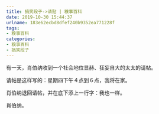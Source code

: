 ```yaml
---
title: 搞笑段子->请贴 | 糗事百科
date: 2019-10-30 15:44:37
urlname: 183e62ecbd8dfef240b9352ea771228f
tags: 
- 糗事百科
categories:
- 糗事百科
- 搞笑段子
---
```

有一天，肖伯纳收到一个社会地位显赫、狂妄自大的太太的请帖。

请帖是这样写的：星期四下午４点到６点，我将在家。

肖伯纳退回请帖，并在底下添上一行字：我也一样。

肖伯纳。


